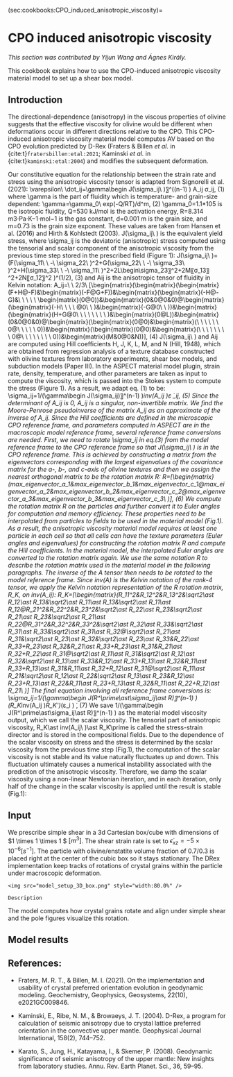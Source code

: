 (sec:cookbooks:CPO_induced_anisotropic_viscosity)=
# CPO induced anisotropic viscosity

*This section was contributed by Yijun Wang and Ágnes Király.*

This cookbook explains how to use the CPO-induced anisotropic viscosity material model to set up a shear box model.

## Introduction
 
The directional-dependence (anisotropy) in the viscous properties of olivine suggests that the effective viscosity for olivine would be different when deformations occur in different directions relative to the CPO. This CPO-induced anisotropic viscosity material model computes AV based on the CPO evolution predicted by D-Rex (Fraters & Billen *et al.* in {cite:t}`fratersbillen:etal:2021`; Kaminski *et al.* in {cite:t}`kaminski:etal:2004`) and modifies the subsequent deformation. 

Our constitutive equation for the relationship between the strain rate and stress using the anisotropic viscosity tensor is adapted from Signorelli et al. (2021):
\varepsilon\ \dot_ij=\gamma\begin J(\sigma_ij\ )〗^((n-1) ) A_ij σ_ij,									(1)
where \gamma is the part of fluidity which is temperature- and grain-size dependent:
\gamma=\gamma_0\ exp(-Q/RT)/d^m,									(2)
\gamma_0=1.1*105 is the isotropic fluidity, Q=530 kJ/mol is the activation energy, R=8.314 m3⋅Pa⋅K−1⋅mol−1 is the gas constant, d=0.001 m is the grain size, and m=0.73 is the grain size exponent. These values are taken from Hansen et al. (2016) and Hirth & Kohlstedt (2003). J(\sigma_ij\ ) is the equivalent yield stress, where \sigma_ij is the deviatoric (anisotropic) stress computed using the tensorial and scalar component of the anisotropic viscosity from the previous time step stored in the prescribed field (Figure 1):
J(\sigma_ij\ )=(F(\sigma_11\ \ -\ \sigma_22\ )^2+G(\sigma_22\ \ -\ \sigma_33\ )^2+H(\sigma_33\ \ -\ \sigma_11\ )^2+2L\begin\sigma_23〗^2+2M〖σ_13〗^2+2N〖σ_12〗^2 )^(1\/2),	(3)
and Aij is the anisotropic tensor of fluidity in Kelvin notation: 
A_ij=\ \ 2/3\ [\begin{matrix}(\begin{matrix}(\begin{matrix}(F+H@-F)&\begin{matrix}(-F@G+F))&\begin{matrix}(\begin{matrix}(-H@-G)&\ \ \ \ \ \begin{matrix}(0@0))&\begin{matrix}(0&0@0&0)@\begin{matrix}(\begin{matrix}(-H\ \ \ \ @0\ \ )&\begin{matrix}(-G@0\ \ ))&\begin{matrix}(\begin{matrix}(H+G@0\ \ \ \ \ \ \ \ )&\begin{matrix}(0@L))&\begin{matrix}(0&0@0&0)@\begin{matrix}(\begin{matrix}(0@0)&\begin{matrix}(\ \ \ \ \ \ 0@\ \ \ \ \ 0))&\begin{matrix}(\begin{matrix}(0@0)&\begin{matrix}(\ \ \ \ \ \ \ \ 0@\ \ \ \ \ \ \ \ 0))&\begin{matrix}(M&0@0&N))],						(4)
J(\sigma_ij\ ) and Aij are computed using Hill coefficients H, J, K, L, M, and N (Hill, 1948), which are obtained from regression analysis of a texture database constructed with olivine textures from laboratory experiments, shear box models, and subduction models (Paper III). 
In the ASPECT material model plugin, strain rate, density, temperature, and other parameters are taken as input to compute the viscosity, which is passed into the Stokes system to compute the stress (Figure 1). As a result, we adapt eq. (1) to be:
\sigma_ij=1/(\gamma\begin J(\sigma_ij)〗^(n-1) )*inv(A_ij )*ε ̇_ij,								(5)
Since the determinant of A_ij is 0, A_ij is a singular, non-invertible matrix. We find the Moore-Penrose pseudoinverse of the matrix A_ij as an approximate of the inverse of A_ij.
Since the Hill coefficients are defined in the microscopic CPO reference frame, and parameters computed in ASPECT are in the macroscopic model reference frame, several reference frame conversions are needed. First, we need to rotate \sigma_ij in eq.(3) from the model reference frame to the CPO reference frame so that J(\sigma_ij\ ) is in the CPO reference frame. This is achieved by constructing a matrix from the eigenvectors corresponding with the largest eigenvalues of the covariance matrix for the a-, b-, and c-axis of olivine textures and then we assign the nearest orthogonal matrix to be the rotation matrix R:
R=[\begin{matrix}(max_eigenvector_a_1&max_eigenvector_b_1&max_eigenvector_c_1@max_eigenvector_a_2&max_eigenvector_b_2&max_eigenvector_c_2@max_eigenvector_a_3&max_eigenvector_b_3&max_eigenvector_c_3\ )],		(6)
We compute the rotation matrix R on the particles and further convert it to Euler angles for computation and memory efficiency. These properties need to be interpolated from particles to fields to be used in the material model (Fig.1). As a result, the anisotropic viscosity material model requires at least one particle in each cell so that all cells can have the texture parameters (Euler angles and eigenvalues) for constructing the rotation matrix R and compute the Hill coefficients. In the material model, the interpolated Euler angles are converted to the rotation matrix again. We use the same notation R to describe the rotation matrix used in the material model in the following paragraphs. 
The inverse of the A tensor then needs to be rotated to the model reference frame. Since inv(A) is the Kelvin notation of the rank-4 tensor, we apply the Kelvin notation representation of the R rotation matrix, R_K, on inv(A_ij):
R_K=[\begin{matrix}(R_11^2&R_12^2&R_13^2&\sqrt2\ast R_12\ast R_13&\sqrt2\ast R_11\ast R_13&\sqrt2\ast R_11\ast R_12@R_21^2&R_22^2&R_23^2&\sqrt2\ast R_22\ast R_23&\sqrt2\ast R_21\ast R_23&\sqrt2\ast R_21\ast R_22@R_31^2&R_32^2&R_33^2&\sqrt2\ast R_32\ast R_33&\sqrt2\ast R_31\ast R_33&\sqrt2\ast R_31\ast R_32@\sqrt2\ast R_21\ast R_31&\sqrt2\ast R_23\ast R_32&\sqrt2\ast R_23\ast R_33&R_22\ast R_33+R_23\ast R_32&R_21\ast R_33+R_23\ast R_31&R_21\ast R_32+R_22\ast R_31@\sqrt2\ast R_11\ast R_31&\sqrt2\ast R_12\ast R_32&\sqrt2\ast R_13\ast R_33&R_12\ast R_33+R_13\ast R_32&R_11\ast R_33+R_13\ast R_31&R_11\ast R_32+R_12\ast R_31@\sqrt2\ast R_11\ast R_21&\sqrt2\ast R_12\ast R_22&\sqrt2\ast R_13\ast R_23&R_12\ast R_23+R_13\ast R_22&R_11\ast R_23+R_13\ast R_32&R_11\ast R_22+R_12\ast R_21\ )]
The final equation involving all reference frame conversions is:
\sigma_ij=1/(\gamma\begin J(R^\prime\ast\sigma_ij\ast R)〗^(n-1) )*(R_K*inv(A_ij )*R_K')*(ε_i ) ̇,						(7)
We save 1/(\gamma\begin J(R^\prime\ast\sigma_ij\ast R)〗^(n-1) ) as the material model viscosity output, which we call the scalar viscosity. The tensorial part of anisotropic viscosity, R_K\ast inv(A_ij\ )\ast R_K\prime is called the stress-strain director and is stored in the compositional fields. Due to the dependence of the scalar viscosity on stress and the stress is determined by the scalar viscosity from the previous time step (Fig.1), the computation of the scalar viscosity is not stable and its value naturally fluctuates up and down. This fluctuation ultimately causes a numerical instability associated with the prediction of the anisotropic viscosity. Therefore, we damp the scalar viscosity using a non-linear Newtonian iteration, and in each iteration, only half of the change in the scalar viscosity is applied until the result is stable (Fig.1):




## Input

We prescribe simple shear in a 3d Cartesian box/cube
with dimensions of $1 \times 1 \times 1 $ $[m^3]$. The shear strain rate is set to
$\dot{\epsilon}_{xz} = -5\times 10^{-6} [s^{-1}]$. The particle with olivine/enstatite volume fraction of 0.7/0.3 is placed
right at the center of the cubic box so it stays stationary. The DRex implementation
keep tracks of rotations of crystal grains within the particle under macroscopic deformation.

```{figure-md} fig:model_setup_3D_box
<img src="model_setup_3D_box.png" style="width:80.0%" />

Description
```

The model computes how crystal grains rotate and align under simple shear and the pole figures visualize this rotation.


## Model results


## References:
- Fraters, M. R. T., & Billen, M. I. (2021).
On the implementation and usability of crystal preferred orientation evolution in geodynamic modeling. Geochemistry, Geophysics, Geosystems, 22(10), e2021GC009846.

- Kaminski, E., Ribe, N. M., & Browaeys, J. T. (2004).
D-Rex, a program for calculation of seismic anisotropy due to crystal lattice preferred orientation in the convective upper mantle. Geophysical Journal International, 158(2), 744–752.

- Karato, S., Jung, H., Katayama, I., & Skemer, P. (2008).
Geodynamic significance of seismic anisotropy of the upper mantle: New insights from laboratory studies. Annu. Rev. Earth Planet. Sci., 36, 59–95.
